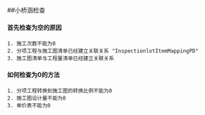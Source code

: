 ##小桥涵检查

#### 首先检查为空的原因
	1. 施工次数不能为0 
	2. 分项工程与施工图清单已经建立关联关系 "InspectionlotItemMappingPD"
	3. 施工图清单与工程量清单已经建立关联关系
#### 如何检查为0的方法
	1. 分项工程转换到施工图的转换比例不能为0
	2. 施工图设计量不能为0
	3. 单价表不能为0
